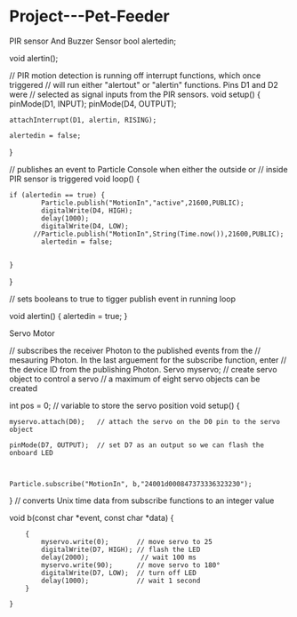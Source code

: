 # Project---Pet-Feeder

PIR sensor And Buzzer Sensor 
bool alertedin;

void alertin();


// PIR motion detection is running off interrupt functions, which once triggered
// will run either "alertout" or "alertin" functions. Pins D1 and D2 were
// selected as signal inputs from the PIR sensors.
void setup() {
    pinMode(D1, INPUT);
    pinMode(D4, OUTPUT);

    attachInterrupt(D1, alertin, RISING);

    alertedin = false;

}

// publishes an event to Particle Console when either the outside or
// inside PIR sensor is triggered
void loop() {
 
    if (alertedin == true) {
            Particle.publish("MotionIn","active",21600,PUBLIC);
            digitalWrite(D4, HIGH);
            delay(1000);
            digitalWrite(D4, LOW);
          //Particle.publish("MotionIn",String(Time.now()),21600,PUBLIC);
            alertedin = false;
            
    
    }
}

// sets booleans to true to tigger publish event in running loop


void alertin() {
    alertedin = true;
}


Servo Motor

// subscribes the receiver Photon to the published events from the
// mesauring Photon. In the last arguement for the subscribe function, enter
// the device ID from the publishing Photon.
Servo myservo;  // create servo object to control a servo
                // a maximum of eight servo objects can be created

int pos = 0;    // variable to store the servo position
void setup() {
    


    myservo.attach(D0);   // attach the servo on the D0 pin to the servo object
    
    pinMode(D7, OUTPUT);  // set D7 as an output so we can flash the onboard LED


   
    Particle.subscribe("MotionIn", b,"24001d000847373336323230");
   
}
// converts Unix time data from subscribe functions to an integer value

void b(const char *event, const char *data) {
     
        {
            myservo.write(0);       // move servo to 25
            digitalWrite(D7, HIGH); // flash the LED
            delay(2000);             // wait 100 ms
            myservo.write(90);      // move servo to 180°
            digitalWrite(D7, LOW);  // turn off LED
            delay(1000);            // wait 1 second 
        }
        
    }
